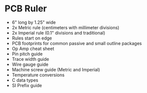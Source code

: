 # PCB Ruler
- 6" long by 1.25" wide
- 2x Metric rule (centimeters with millimeter divisions)
- 2x Imperial rule (0.1" divisions and traditional)
- Rules start on edge
- PCB footprints for common passive and small outline packages
- Op Amp cheat sheet
- Pin pitch guide
- Trace width guide
- Wire gauge guide
- Machine screw guide (Metric and Imperial)
- Temperature conversions
- C data types
- SI Prefix guide 